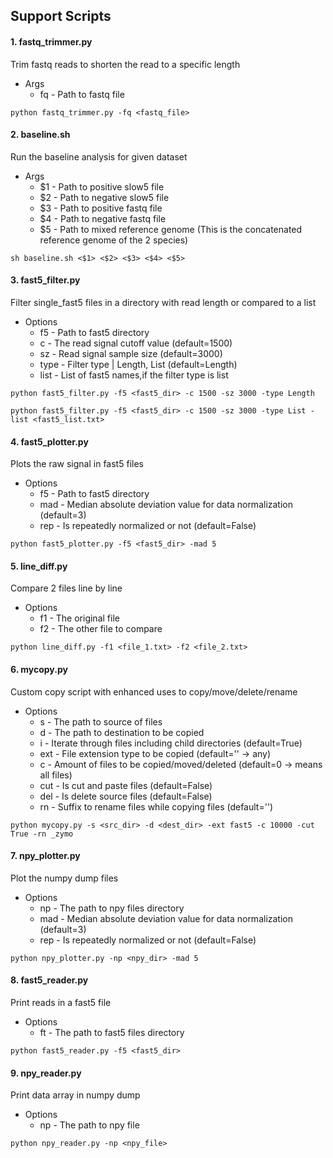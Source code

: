## Support Scripts

#### 1. fastq_trimmer.py
Trim fastq reads to shorten the read to a specific length
- Args
  * fq - Path to fastq file
```
python fastq_trimmer.py -fq <fastq_file>
```
#### 2. baseline.sh
Run the baseline analysis for given dataset
- Args
  * $1 - Path to positive slow5 file
  * $2 - Path to negative slow5 file
  * $3 - Path to positive fastq file
  * $4 - Path to negative fastq file
  * $5 - Path to mixed reference genome (This is the concatenated reference genome of the 2 species)
```
sh baseline.sh <$1> <$2> <$3> <$4> <$5>
```
#### 3. fast5_filter.py
Filter single_fast5 files in a directory with read length or compared to a list
- Options
  * f5 - Path to fast5 directory
  * c - The read signal cutoff value (default=1500)
  * sz - Read signal sample size (default=3000)
  * type - Filter type | Length, List (default=Length)
  * list - List of fast5 names,if the filter type is list
```
python fast5_filter.py -f5 <fast5_dir> -c 1500 -sz 3000 -type Length
```
```
python fast5_filter.py -f5 <fast5_dir> -c 1500 -sz 3000 -type List -list <fast5_list.txt>
```
#### 4. fast5_plotter.py
Plots the raw signal in fast5 files
- Options
  * f5 - Path to fast5 directory
  * mad - Median absolute deviation value for data normalization (default=3)
  * rep   - Is repeatedly normalized or not (default=False)
```
python fast5_plotter.py -f5 <fast5_dir> -mad 5
```

#### 5. line_diff.py
Compare 2 files line by line
- Options
  * f1 - The original file
  * f2 - The other file to compare
```
python line_diff.py -f1 <file_1.txt> -f2 <file_2.txt>
```
#### 6. mycopy.py
Custom copy script with enhanced uses to copy/move/delete/rename
- Options
  * s - The path to source of files
  * d - The path to destination to be copied
  * i - Iterate through files including child directories (default=True)
  * ext - File extension type to be copied (default='' -> any)
  * c - Amount of files to be copied/moved/deleted (default=0 -> means all files)
  * cut - Is cut and paste files (default=False)
  * del - Is delete source files (default=False)
  * rn - Suffix to rename files while copying files (default='')
```
python mycopy.py -s <src_dir> -d <dest_dir> -ext fast5 -c 10000 -cut True -rn _zymo
```
#### 7. npy_plotter.py
Plot the numpy dump files
- Options
  * np - The path to npy files directory
  * mad - Median absolute deviation value for data normalization (default=3)
  * rep   - Is repeatedly normalized or not (default=False)
```
python npy_plotter.py -np <npy_dir> -mad 5
```
#### 8. fast5_reader.py
Print reads in a fast5 file
- Options
  * ft - The path to fast5 files directory
```
python fast5_reader.py -f5 <fast5_dir>
```
#### 9. npy_reader.py
Print data array in numpy dump
- Options
  * np - The path to npy file
```
python npy_reader.py -np <npy_file>
```
